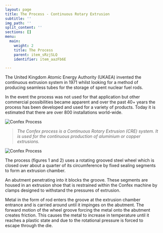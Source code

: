 ```yaml
---
layout: page
title: The Process - Continuous Rotary Extrusion
subtitle: ''
img_path: ''
split_content: ''
sections: []
menu:
  main:
    weight: 2
    title: The Process
    parent: item_sRzjSLQ
    identifier: item_aazFb6E

---
```

The United Kingdom Atomic Energy Authority (UKAEA) invented the continuous extrusion system in 1971 whilst looking for a method of producing seamless tubes for the storage of spent nuclear fuel rods.

In the event the process was not used for that application but other commercial possibilities became apparent and over the past 40+ years the process has been developed and used for a variety of products. Today it is estimated that there are over 800 installations world-wide.

![Confex Process](http://www.confexuk.com/images/process-1.jpg?classes=float-right)

> _The Confex process is a Continuous Rotary Extrusion (CRE) system. It is used for the continuous production of aluminium or copper extrusions._

![Confex Process](http://www.confexuk.com/images/process-2.jpg?classes=float-right)

The process (figures 1 and 2) uses a rotating grooved steel wheel which is closed over about a quarter of its circumference by fixed sealing segments to form an extrusion chamber.

An abutment penetrating into it blocks the groove. These segments are housed in an extrusion shoe that is restrained within the Confex machine by clamps designed to withstand the pressures of extrusion.

Metal in the form of rod enters the groove at the extrusion chamber entrance and is carried around until it impinges on the abutment. The forward motion of the wheel groove forcing the metal onto the abutment creates friction. This causes the metal to increase in temperature until it reaches a plastic state and due to the rotational pressure is forced to escape through the die.